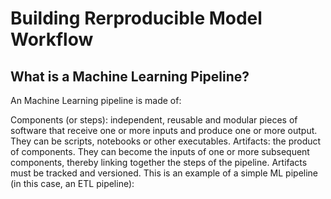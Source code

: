 # Building Rerproducible Model Workflow

## What is a Machine Learning Pipeline?

An Machine Learning pipeline is made of:

Components (or steps): independent, reusable and modular pieces of software that receive one or more inputs and produce one or more output. They can be scripts, notebooks or other executables.
Artifacts: the product of components. They can become the inputs of one or more subsequent components, thereby linking together the steps of the pipeline. Artifacts must be tracked and versioned.
This is an example of a simple ML pipeline (in this case, an ETL pipeline):